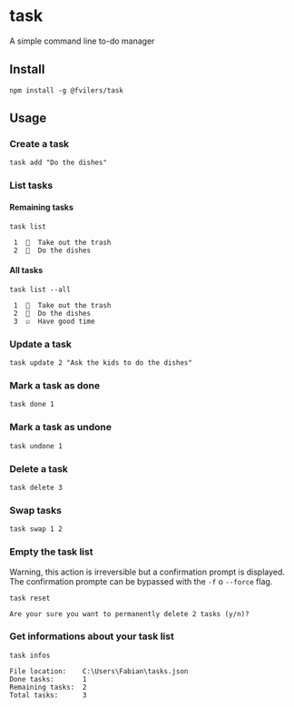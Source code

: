 # task

A simple command line to-do manager

## Install

```
npm install -g @fvilers/task
```

## Usage

### Create a task

```
task add "Do the dishes"
```

### List tasks

#### Remaining tasks

```
task list
```

```
 1  🔲  Take out the trash
 2  🔲  Do the dishes
```

#### All tasks

```
task list --all
```

```
 1  🔲  Take out the trash
 2  🔲  Do the dishes
 3  ☑️  Have good time
```

### Update a task

```
task update 2 "Ask the kids to do the dishes"
```

### Mark a task as done

```
task done 1
```

### Mark a task as undone

```
task undone 1
```

### Delete a task

```
task delete 3
```

### Swap tasks

```
task swap 1 2
```

### Empty the task list

Warning, this action is irreversible but a confirmation prompt is displayed. The confirmation prompte can be bypassed with the `-f` o `--force` flag.

```
task reset
```

```
Are your sure you want to permanently delete 2 tasks (y/n)?
```

### Get informations about your task list

```
task infos
```

```
File location:    C:\Users\Fabian\tasks.json
Done tasks:       1
Remaining tasks:  2
Total tasks:      3
```
